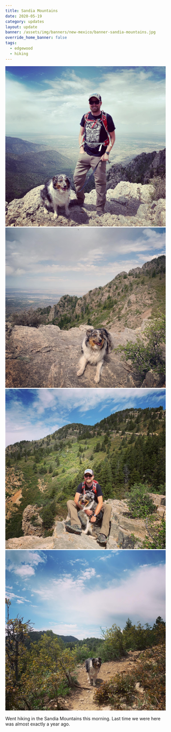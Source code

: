 ```yaml
---
title: Sandia Mountains
date: 2020-05-19
category: updates
layout: update
banner: /assets/img/banners/new-mexico/banner-sandia-mountains.jpg
override_home_banner: false
tags:
  - edgewood
  - hiking
---
```


<div class="img-slider">
    <img src="/assets/img/updates/new-mexico/sandia-mtns/sandia-1.jpg">
    <img src="/assets/img/updates/new-mexico/sandia-mtns/sandia-2.jpg">
    <img src="/assets/img/updates/new-mexico/sandia-mtns/sandia-3.jpg">
    <img src="/assets/img/updates/new-mexico/sandia-mtns/sandia-4.jpg">
</div>

<p class="text-center">
    Went hiking in the Sandia Mountains this morning. Last time we were here was almost exactly a year ago.
</p>